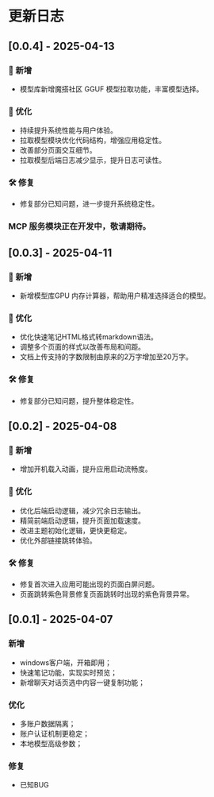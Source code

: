 # 更新日志
## [0.0.4] - 2025-04-13

### 🎉 新增
- 模型库新增魔搭社区 GGUF 模型拉取功能，丰富模型选择。

### 🚀 优化
- 持续提升系统性能与用户体验。
- 拉取模型模块优化代码结构，增强应用稳定性。
- 改善部分页面交互细节。
- 拉取模型后端日志减少显示，提升日志可读性。

### 🛠 修复
- 修复部分已知问题，进一步提升系统稳定性。

### MCP 服务模块正在开发中，敬请期待。

## [0.0.3] - 2025-04-11

### 🎉 新增
- 新增模型库GPU 内存计算器，帮助用户精准选择适合的模型。

### 🚀 优化
- 优化快速笔记HTML格式转markdown语法。
- 调整多个页面的样式以改善布局和间距。
- 文档上传支持的字数限制由原来的2万字增加至20万字。

### 🛠 修复
- 修复部分已知问题，提升整体稳定性。

## [0.0.2] - 2025-04-08

### 🎉 新增
- 增加开机载入动画，提升应用启动流畅度。


### 🚀 优化
- 优化后端启动逻辑，减少冗余日志输出。
- 精简前端启动逻辑，提升页面加载速度。
- 改进主题初始化逻辑，更快更稳定。
- 优化外部链接跳转体验。

### 🛠 修复
- 修复首次进入应用可能出现的页面白屏问题。
- 页面跳转紫色背景修复页面跳转时出现的紫色背景异常。

## [0.0.1] - 2025-04-07

### 新增
- windows客户端，开箱即用；
- 快速笔记功能，实现实时预览；
- 新增聊天对话页选中内容一键复制功能；

### 优化
- 多账户数据隔离；
- 账户认证机制更稳定；
- 本地模型高级参数；

### 修复
- 已知BUG
